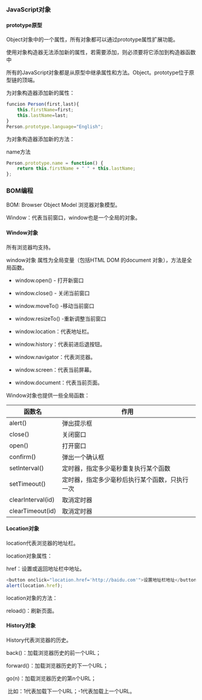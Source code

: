 ### JavaScript对象

#### prototype原型

Object对象中的一个属性，所有对象都可以通过prototype属性扩展功能。

使用对象构造器无法添加新的属性，若需要添加，则必须要将它添加到构造器函数中

所有的JavaScript对象都是从原型中继承属性和方法。Object。prototype位于原型链的顶端。



为对象构造器添加新的属性：

```javascript
funcion Person(first,last){
	this.firstName=first;
    this.lastName=last;
}
Person.prototype.language="English";
```



为对象构造器添加新的方法：

name方法

```javascript
Person.prototype.name = function() {
    return this.firstName + " " + this.lastName;
};
```



### BOM编程

BOM: Browser Object Model 浏览器对象模型。

Window：代表当前窗口，window也是一个全局的对象。

#### Window对象

所有浏览器均支持。

window对象 属性为全局变量（包括HTML DOM 的document 对象），方法是全局函数。



- window.open() - 打开新窗口

- window.close() - 关闭当前窗口

- window.moveTo() -移动当前窗口

- window.resizeTo() -重新调整当前窗口

- window.location：代表地址栏。

- window.history：代表前进后退按钮。

- window.navigator：代表浏览器。

- window.screen：代表当前屏幕。

- window.document：代表当前页面。

  

Window对象也提供一些全局函数：

| 函数名            | 作用                                           |
| ----------------- | ---------------------------------------------- |
| alert()           | 弹出提示框                                     |
| close()           | 关闭窗口                                       |
| open()            | 打开窗口                                       |
| confirm()         | 弹出一个确认框                                 |
| setInterval()     | 定时器，指定多少毫秒重复执行某个函数           |
| setTimeout()      | 定时器，指定多少毫秒后执行某个函数，只执行一次 |
| clearInterval(id) | 取消定时器                                     |
| clearTimeout(id)  | 取消定时器                                     |



#### Location对象

location代表浏览器的地址栏。



location对象属性：

href：设置或返回地址栏中地址。

```javascript
<button onclick="location.href='http://baidu.com'">设置地址栏地址</button>
alert(location.href);
```



location对象的方法：

reload()：刷新页面。



#### History对象

History代表浏览器的历史。

back()：加载浏览器历史的前一个URL；

forward()：加载浏览器历史的下一个URL；

go(n)：加载浏览器历史的第n个URL；

​	比如：1代表加载下一个URL；-1代表加载上一个URL。

